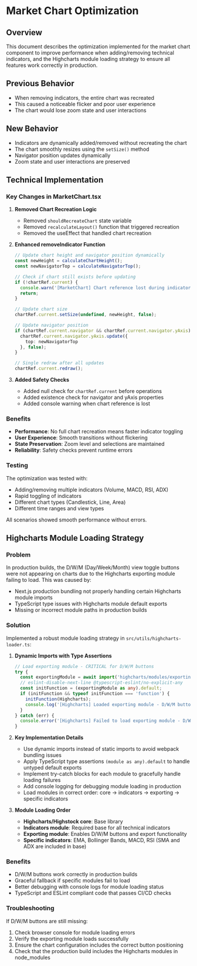 # Market Chart Optimization

## Overview
This document describes the optimization implemented for the market chart component to improve performance when adding/removing technical indicators, and the Highcharts module loading strategy to ensure all features work correctly in production.

## Previous Behavior
- When removing indicators, the entire chart was recreated
- This caused a noticeable flicker and poor user experience
- The chart would lose zoom state and user interactions

## New Behavior
- Indicators are dynamically added/removed without recreating the chart
- The chart smoothly resizes using the `setSize()` method
- Navigator position updates dynamically
- Zoom state and user interactions are preserved

## Technical Implementation

### Key Changes in MarketChart.tsx

1. **Removed Chart Recreation Logic**
   - Removed `shouldRecreateChart` state variable
   - Removed `recalculateLayout()` function that triggered recreation
   - Removed the useEffect that handled chart recreation

2. **Enhanced removeIndicator Function**
   ```typescript
   // Update chart height and navigator position dynamically
   const newHeight = calculateChartHeight();
   const newNavigatorTop = calculateNavigatorTop();
   
   // Check if chart still exists before updating
   if (!chartRef.current) {
     console.warn('[MarketChart] Chart reference lost during indicator removal');
     return;
   }
   
   // Update chart size
   chartRef.current.setSize(undefined, newHeight, false);
   
   // Update navigator position
   if (chartRef.current.navigator && chartRef.current.navigator.yAxis) {
     chartRef.current.navigator.yAxis.update({
       top: newNavigatorTop
     }, false);
   }
   
   // Single redraw after all updates
   chartRef.current.redraw();
   ```

3. **Added Safety Checks**
   - Added null check for `chartRef.current` before operations
   - Added existence check for navigator and yAxis properties
   - Added console warning when chart reference is lost

### Benefits
- **Performance**: No full chart recreation means faster indicator toggling
- **User Experience**: Smooth transitions without flickering
- **State Preservation**: Zoom level and selections are maintained
- **Reliability**: Safety checks prevent runtime errors

### Testing
The optimization was tested with:
- Adding/removing multiple indicators (Volume, MACD, RSI, ADX)
- Rapid toggling of indicators
- Different chart types (Candlestick, Line, Area)
- Different time ranges and view types

All scenarios showed smooth performance without errors.

## Highcharts Module Loading Strategy

### Problem
In production builds, the D/W/M (Day/Week/Month) view toggle buttons were not appearing on charts due to the Highcharts exporting module failing to load. This was caused by:
- Next.js production bundling not properly handling certain Highcharts module imports
- TypeScript type issues with Highcharts module default exports
- Missing or incorrect module paths in production builds

### Solution
Implemented a robust module loading strategy in `src/utils/highcharts-loader.ts`:

1. **Dynamic Imports with Type Assertions**
   ```typescript
   // Load exporting module - CRITICAL for D/W/M buttons
   try {
     const exportingModule = await import('highcharts/modules/exporting');
     // eslint-disable-next-line @typescript-eslint/no-explicit-any
     const initFunction = (exportingModule as any).default;
     if (initFunction && typeof initFunction === 'function') {
       initFunction(Highcharts);
       console.log('[Highcharts] Loaded exporting module - D/W/M buttons enabled');
     }
   } catch (err) {
     console.error('[Highcharts] Failed to load exporting module - D/W/M buttons will not work:', err);
   }
   ```

2. **Key Implementation Details**
   - Use dynamic imports instead of static imports to avoid webpack bundling issues
   - Apply TypeScript type assertions `(module as any).default` to handle untyped default exports
   - Implement try-catch blocks for each module to gracefully handle loading failures
   - Add console logging for debugging module loading in production
   - Load modules in correct order: core → indicators → exporting → specific indicators

3. **Module Loading Order**
   - **Highcharts/Highstock core**: Base library
   - **Indicators module**: Required base for all technical indicators
   - **Exporting module**: Enables D/W/M buttons and export functionality
   - **Specific indicators**: EMA, Bollinger Bands, MACD, RSI (SMA and ADX are included in base)

### Benefits
- D/W/M buttons work correctly in production builds
- Graceful fallback if specific modules fail to load
- Better debugging with console logs for module loading status
- TypeScript and ESLint compliant code that passes CI/CD checks

### Troubleshooting
If D/W/M buttons are still missing:
1. Check browser console for module loading errors
2. Verify the exporting module loads successfully
3. Ensure the chart configuration includes the correct button positioning
4. Check that the production build includes the Highcharts modules in node_modules
